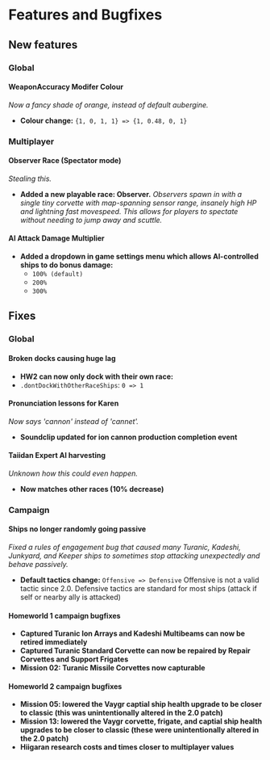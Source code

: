 # Features and Bugfixes

## New features

### Global

#### WeaponAccuracy Modifer Colour
*Now a fancy shade of orange, instead of default aubergine.*
* **Colour change:** `{1, 0, 1, 1} => {1, 0.48, 0, 1}`

### Multiplayer

#### Observer Race (Spectator mode)
*Stealing this.*
* **Added a new playable race: Observer.**
*Observers spawn in with a single tiny corvette with map-spanning sensor range, insanely high HP and lightning fast movespeed. This allows for players to spectate without needing to jump away and scuttle.*

#### AI Attack Damage Multiplier
* **Added a dropdown in game settings menu which allows AI-controlled ships to do bonus damage:**
  * `100% (default)`
  * `200%`
  * `300%`

## Fixes

### Global

#### Broken docks causing huge lag
* **HW2 can now only dock with their own race:** 
* `.dontDockWithOtherRaceShips`: `0 => 1`

#### Pronunciation lessons for Karen
*Now says 'cannon' instead of 'cannet'.*
* **Soundclip updated for ion cannon production completion event**

#### Taiidan Expert AI harvesting
*Unknown how this could even happen.*
* **Now matches other races (10% decrease)**

### Campaign

#### Ships no longer randomly going passive
*Fixed a rules of engagement bug that caused many Turanic, Kadeshi, Junkyard, and Keeper ships to sometimes stop attacking unexpectedly and behave passively.*
* **Default tactics change:** `Offensive => Defensive` Offensive is not a valid tactic since 2.0. Defensive tactics are standard for most ships (attack if self or nearby ally is attacked)

#### Homeworld 1 campaign bugfixes
* **Captured Turanic Ion Arrays and Kadeshi Multibeams can now be retired immediately**
* **Captured Turanic Standard Corvette can now be repaired by Repair Corvettes and Support Frigates**
* **Mission 02: Turanic Missile Corvettes now capturable**

#### Homeworld 2 campaign bugfixes
* **Mission 05: lowered the Vaygr captial ship health upgrade to be closer to classic (this was unintentionally altered in the 2.0 patch)**
* **Mission 13: lowered the Vaygr corvette, frigate, and captial ship health upgrades to be closer to classic (these were unintentionally altered in the 2.0 patch)**
* **Hiigaran research costs and times closer to multiplayer values**